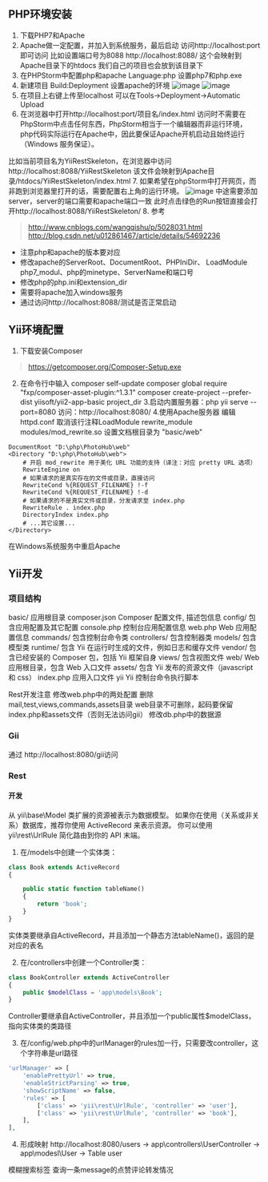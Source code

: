 ## PHP环境安装
1. 下载PHP7和Apache
2. Apache做一定配置，并加入到系统服务，最后启动
访问http://localhost:port即可访问
比如设置端口号为8088
http://localhost:8088/
这个会映射到Apache目录下的htdocs
我们自己的项目也会放到该目录下
3. 在PHPStorm中配置php和apache
Language:php 设置php7和php.exe
4. 新建项目
Build:Deployment 设置apache的环境
![image](http://markdown-1252651195.cossh.myqcloud.com/%E5%9B%BE%E5%83%8F%201.png)
![image](http://markdown-1252651195.cossh.myqcloud.com/%E5%9B%BE%E5%83%8F%202.png)
5. 在项目上右键上传至localhost
可以在Tools->Deployment->Automatic Upload
6. 在浏览器中打开http://localhost:port/项目名/index.html
访问时不需要在PhpStorm中点击任何东西，PhpStorm相当于一个编辑器而非运行环境，
php代码实际运行在Apache中，因此要保证Apache开机启动且始终运行（Windows 服务保证）。

比如当前项目名为YiiRestSkeleton，在浏览器中访问http://localhost:8088/YiiRestSkeleton
该文件会映射到Apache目录/htdocs/YiiRestSkeleton/index.html
7. 如果希望在phpStorm中打开网页，而非跑到浏览器里打开的话，需要配置右上角的运行环境。
![image](http://markdown-1252651195.cossh.myqcloud.com/%E5%9B%BE%E5%83%8F%203.png)
中途需要添加server，server的端口需要和apache端口一致
此时点击绿色的Run按钮直接会打开http://localhost:8088/YiiRestSkeleton/
8. 参考
> http://www.cnblogs.com/wangqishu/p/5028031.html
> http://blog.csdn.net/u012861467/article/details/54692236

- 注意php和apache的版本要对应
- 修改apache的ServerRoot、DocumentRoot、PHPIniDir、 LoadModule php7_modul、php的minetype、ServerName和端口号
- 修改php的php.ini和extension_dir 
- 需要将apache加入windows服务
- 通过访问http://localhost:8088/测试是否正常启动

## Yii环境配置
1. 下载安装Composer
> https://getcomposer.org/Composer-Setup.exe
2. 在命令行中输入
composer self-update 
composer global require "fxp/composer-asset-plugin:^1.3.1"
composer create-project --prefer-dist yiisoft/yii2-app-basic project_dir
3.启动内置服务器：php yii serve --port=8080
访问：http://localhost:8080/
4.使用Apache服务器
编辑httpd.conf
取消该行注释LoadModule rewrite_module modules/mod_rewrite.so
设置文档根目录为 "basic/web"
```
DocumentRoot "D:\php\PhotoHub\web"
<Directory "D:\php\PhotoHub\web">
    # 开启 mod_rewrite 用于美化 URL 功能的支持（译注：对应 pretty URL 选项）
    RewriteEngine on
    # 如果请求的是真实存在的文件或目录，直接访问
    RewriteCond %{REQUEST_FILENAME} !-f
    RewriteCond %{REQUEST_FILENAME} !-d
    # 如果请求的不是真实文件或目录，分发请求至 index.php
    RewriteRule . index.php
    DirectoryIndex index.php 
    # ...其它设置...
</Directory>
```
在Windows系统服务中重启Apache

## Yii开发

### 项目结构
basic/                  应用根目录
    composer.json       Composer 配置文件, 描述包信息
    config/             包含应用配置及其它配置
        console.php     控制台应用配置信息
        web.php         Web 应用配置信息
    commands/           包含控制台命令类
    controllers/        包含控制器类
    models/             包含模型类
    runtime/            包含 Yii 在运行时生成的文件，例如日志和缓存文件
    vendor/             包含已经安装的 Composer 包，包括 Yii 框架自身
    views/              包含视图文件
    web/                Web 应用根目录，包含 Web 入口文件
        assets/         包含 Yii 发布的资源文件（javascript 和 css）
        index.php       应用入口文件
    yii                 Yii 控制台命令执行脚本

Rest开发注意
修改web.php中的两处配置
删除mail,test,views,commands,assets目录
web目录不可删除，起码要保留index.php和assets文件（否则无法访问gii）
修改db.php中的数据源

### Gii
通过
http://localhost:8080/gii访问

### Rest    

#### 开发
从 yii\base\Model 类扩展的资源被表示为数据模型。 如果你在使用（关系或非关系）数据库，推荐你使用 ActiveRecord 来表示资源。
你可以使用 yii\rest\UrlRule 简化路由到你的 API 末端。

1. 在/models中创建一个实体类：
```php
class Book extends ActiveRecord
{

    public static function tableName()
    {
        return 'book';
    }
}
```
实体类要继承自ActiveRecord，并且添加一个静态方法tableName()，返回的是对应的表名

2. 在/controllers中创建一个Controller类：
```php
class BookController extends ActiveController
{
    public $modelClass = 'app\models\Book';
}
```
Controller要继承自ActiveController，并且添加一个public属性$modelClass，指向实体类的类路径

3. 在/config/web.php中的urlManager的rules加一行，只需要改controller，这个字符串是url路径
```php
'urlManager' => [
    'enablePrettyUrl' => true,
    'enableStrictParsing' => true,
    'showScriptName' => false,
    'rules' => [
        ['class' => 'yii\rest\UrlRule', 'controller' => 'user'],
        ['class' => 'yii\rest\UrlRule', 'controller' => 'book'],
    ],
],
```
4. 形成映射
http://localhost:8080/users -> app\controllers\UserController -> app\modesl\User -> Table user


模糊搜索标签
查询一条message的点赞评论转发情况
